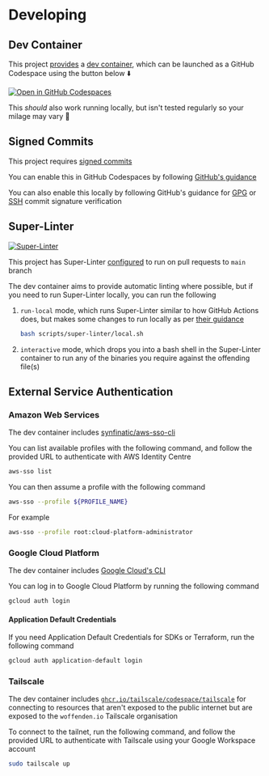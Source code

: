 # Developing

## Dev Container

This project [provides](https://github.com/woffenden/infrastructure/blob/main/.devcontainer/devcontainer.json) a [dev container](https://containers.dev/overview), which can be launched as a GitHub Codespace using the button below ⬇️

[![Open in GitHub Codespaces](https://github.com/codespaces/badge.svg)](https://codespaces.new/woffenden/infrastructure)

This _should_ also work running locally, but isn't tested regularly so your milage may vary 🐉

## Signed Commits

This project requires [signed commits](https://docs.github.com/en/authentication/managing-commit-signature-verification/signing-commits)

You can enable this in GitHub Codespaces by following [GitHub's guidance](https://docs.github.com/en/codespaces/managing-your-codespaces/managing-gpg-verification-for-github-codespaces#enabling-or-disabling-gpg-verification)

You can also enable this locally by following GitHub's guidance for [GPG](https://docs.github.com/en/authentication/managing-commit-signature-verification/about-commit-signature-verification#gpg-commit-signature-verification)
or [SSH](https://docs.github.com/en/authentication/managing-commit-signature-verification/about-commit-signature-verification#ssh-commit-signature-verification) commit signature verification

## Super-Linter

[![Super-Linter](https://github.com/woffenden/infrastructure/actions/workflows/super-linter.yml/badge.svg)](https://github.com/woffenden/infrastructure/actions/workflows/super-linter.yml)

This project has Super-Linter [configured](https://github.com/woffenden/infrastructure/blob/main/.github/workflows/super-linter.yml) to run on pull requests to `main` branch

The dev container aims to provide automatic linting where possible, but if you need to run Super-Linter locally, you can run the following

1. `run-local` mode, which runs Super-Linter similar to how GitHub Actions does, but makes some changes to run locally as per [their guidance](https://github.com/super-linter/super-linter/blob/main/docs/run-linter-locally.md#run-super-linter-locally)

    ```bash
    bash scripts/super-linter/local.sh
    ```

1. `interactive` mode, which drops you into a bash shell in the Super-Linter container to run any of the binaries you require against the offending file(s)

## External Service Authentication

### Amazon Web Services

The dev container includes [synfinatic/aws-sso-cli](https://github.com/synfinatic/aws-sso-cli)

You can list available profiles with the following command, and follow the provided URL to authenticate with AWS Identity Centre

```bash
aws-sso list
```

You can then assume a profile with the following command

```bash
aws-sso --profile ${PROFILE_NAME}
```

For example

```bash
aws-sso --profile root:cloud-platform-administrator
```

### Google Cloud Platform

The dev container includes [Google Cloud's CLI](https://cloud.google.com/sdk/gcloud)

You can log in to Google Cloud Platform by running the following command

```bash
gcloud auth login
```

#### Application Default Credentials

If you need Application Default Credentials for SDKs or Terraform, run the following command

```bash
gcloud auth application-default login
```

### Tailscale

The dev container includes [`ghcr.io/tailscale/codespace/tailscale`](https://github.com/tailscale/codespace) for connecting to resources that aren't exposed to the public internet but are exposed to the `woffenden.io` Tailscale organisation

To connect to the tailnet, run the following command, and follow the provided URL to authenticate with Tailscale using your Google Workspace account

```bash
sudo tailscale up
```
